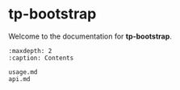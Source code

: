 # tp-bootstrap

Welcome to the documentation for **tp-bootstrap**.

```{toctree}
:maxdepth: 2
:caption: Contents

usage.md
api.md